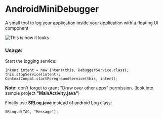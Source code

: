 # AndroidMiniDebugger
A small tool to log your application inside your application with a floating UI component



![This is how it looks](https://github.com/symphonyrecords/Data/raw/master/Debugger%20Gif.gif)



### Usage:

Start the logging service:

    Intent intent = new Intent(this, DebuggerService.class);
    this.stopService(intent);
    ContextCompat.startForegroundService(this, intent);
    
<b>Note:</b> don't forget to grant "Draw over other apps" permission. (look into sample project <b>"MainActivity.java"</b>)
   
   
Finally use <b>SRLog.java</b> instead of android Log class:
   
    SRLog.d(TAG, "Message");

